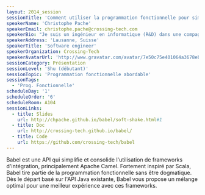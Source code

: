 ```yaml
---
layout: 2014_session
sessionTitle: 'Comment utiliser la programmation fonctionnelle pour simplifier une solution d''intégration'
speakerName: 'Christophe Pache'
speakerEmail: christophe.pache@crossing-tech.com
speakerBio: "Je suis un ingénieur en informatique (R&D) dans une compagnie spécialisée dans l'intégration, Une de tâches principales de mon équipe est la définition d'API innovante et accessible au plus grand nombre. \n\nComme tous n'apprécient pas forcément la programmation fonctionnelle, nous cherchons à rendre abordable les concepts que Scala met à disposition avec un minimum de connaissances requises,"
speakerAddress: 'Lausanne, Suisse'
speakerTitle: 'Software engineer'
speakerOrganization: Crossing-Tech
speakerAvatarUrl: 'http://www.gravatar.com/avatar/7e50c75e401064a3678eb1dbd7b1450a?size=200&default=mm'
sessionCategory: Présentation
sessionLevel: 'Shu (débutant)'
sessionTopic: 'Programmation fonctionnelle abordable'
sessionTags:
  - 'Prog. Fonctionnelle'
scheduleDay: '1'
scheduleOrder: '6'
scheduleRoom: A104
sessionLinks:
  - title: Slides
    url: http://chpache.github.io/babel/soft-shake.html#1
  - title: Doc
    url: http://crossing-tech.github.io/babel/
  - title: Code
    url: https://github.com/crossing-tech/babel
---
```


Babel est une API qui simplifie et consolide l'utilisation de frameworks d'intégration, principalement Apache Camel. Fortement inspiré par Scala, Babel tire partie de la programmation fonctionnelle sans être dogmatique. Dès le départ basé sur l'API Java existante, Babel vous propose un mélange optimal pour une meilleur expérience avec ces frameworks.
